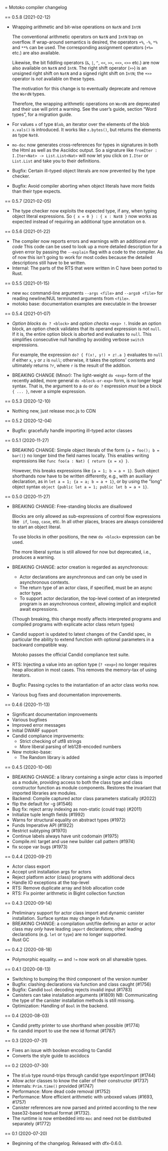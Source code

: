 = Motoko compiler changelog

== 0.5.8 (2021-02-12)

* Wrapping arithmetic and bit-wise operations on `NatN` and `IntN`

  The conventional arithmetic operators on `NatN` and `IntN` trap on overflow.
  If wrap-around semantics is desired, the operators `+%`, `-%`, `*%` and `**%`
  can be used. The corresponding assignment operators (`+%=` etc.) are also available.

  Likewise, the bit fiddling operators (`&`, `|`, `^`, `<<`, `>>`, `<<>`,
  `<>>` etc.) are now also available on `NatN` and `IntN`. The right shift
  operator (`>>`) is an unsigned right shift on `NatN` and a signed right shift
  on `IntN`; the `+>>` operator is _not_ available on these types.

  The motivation for this change is to eventually deprecate and remove the
  `WordN` types.

  Therefore, the wrapping arithmetic operations on `WordN` are deprecated and
  their use will print a warning. See the user’s guide, section “Word types”,
  for a migration guide.

* For values `x` of type `Blob`, an iterator over the elements of the blob
  `x.vals()` is introduced. It works like `x.bytes()`, but returns the elements
  as type `Nat8`.

* `mo-doc` now generates cross-references for types in signatures in
  both the Html as well as the Asciidoc output. So a signature like
  `fromIter : I.Iter<Nat> -> List.List<Nat>` will now let you click on
  `I.Iter` or `List.List` and take you to their definitions.

* Bugfix: Certain ill-typed object literals are now prevented by the type
  checker.

* Bugfix: Avoid compiler aborting when object literals have more fields than
  their type expects.

== 0.5.7 (2021-02-05)

* The type checker now exploits the expected type, if any,
  when typing object literal expressions.
  So `{ x = 0 } : { x : Nat8 }` now works as expected
  instead of requiring an additional type annotation on `0`.

== 0.5.6 (2021-01-22)

* The compiler now reports errors and warnings with an additional _error code_
  This code can be used to look up a more detailed description for a given error by passing the `--explain` flag with a code to the compiler.
  As of now this isn't going to work for most codes because the detailed descriptions still have to be written.
* Internal: The parts of the RTS that were written in C have been ported to Rust.

== 0.5.5 (2021-01-15)

* new `moc` command-line arguments `--args <file>` and `--args0 <file>` for
  reading newline/NUL terminated arguments from `<file>`.
* motoko base: documentation examples are executable in the browser

== 0.5.4 (2021-01-07)

* _Option blocks_ `do ? <block>` and _option checks_ `<exp> !`.
  Inside an option block, an option check validates that its operand expression is not `null`.
  If it is, the entire option block is aborted and evaluates to `null`.
  This simplifies consecutive null handling by avoiding verbose `switch` expressions.

  For example, the expression `do? { f(x!, y!) + z!.a }` evaluates to `null` if either `x`, `y` or `z` is `null`;
  otherwise, it takes the options' contents and ultimately returns `?r`, where `r` is the result of the addition.

* BREAKING CHANGE (Minor):
  The light-weight `do <exp>` form of the recently added, more general `do <block-or-exp>` form,
  is no longer legal syntax.
  That is, the argument to a `do` or `do ?` expression *must* be a block `{ ... }`,
  never a simple expression.

== 0.5.3 (2020-12-10)

* Nothing new, just release moc.js to CDN

== 0.5.2 (2020-12-04)

* Bugfix: gracefully handle importing ill-typed actor classes

== 0.5.1 (2020-11-27)

* BREAKING CHANGE: Simple object literals of the form `{a = foo(); b = bar()}`
  no longer bind the field names locally. This enables writing expressions
  like `func foo(a : Nat) { return {x = x} }`.

  However, this breaks expressions like `{a = 1; b = a + 1}`. Such object
  shorthands now have to be written differently, e.g., with an auxiliary
  declaration, as in `let a = 1; {a = a; b = a + 1}`, or by using the "long"
  object syntax `object {public let a = 1; public let b = a + 1}`.

== 0.5.0 (2020-11-27)

* BREAKING CHANGE: Free-standing blocks are disallowed

  Blocks are only allowed as sub-expressions of control flow expressions like `
  if`, `loop`, `case`, etc. In all other places, braces are always considered
  to start an object literal.

  To use blocks in other positions, the new `do <block>` expression can be
  used.

  The more liberal syntax is still allowed for now but deprecated, i.e.,
  produces a warning.

* BREAKING CHANGE: actor creation is regarded as asynchronous:

  * Actor declarations are asynchronous and can only be used in asynchronous
    contexts.
  * The return type of an actor class, if specified, must be an async actor
    type.
  * To support actor declaration, the top-level context of an interpreted
    program is an asynchronous context, allowing implicit and explicit await
    expressions.

  (Though breaking, this change mostly affects interpreted programs and
  compiled programs with explicate actor class return types)

* Candid support is updated to latest changes of the Candid spec, in particular
  the ability to extend function with optional parameters in a backward
  compatible way.

  Motoko passes the official Candid compliance test suite.

* RTS: Injecting a value into an option type (`? <exp>`) no longer
  requires heap allocation in most cases. This removes the memory-tax
  of using iterators.

* Bugfix: Passing cycles to the instantiation of an actor class works now.

* Various bug fixes and documentation improvements.

== 0.4.6 (2020-11-13)

* Significant documentation improvements
* Various bugfixes
* Improved error messages
* Initial DWARF support
* Candid compliance improvements:
  - Strict checking of utf8 strings
  - More liberal parsing of leb128-encoded numbers
* New motoko-base:
  - The Random library is added

== 0.4.5 (2020-10-06)

* BREAKING CHANGE: a library containing a single actor class is
  imported as a module, providing access to both the class type and
  class constructor function as module components. Restores the
  invariant that imported libraries are modules.
* Backend: Compile captured actor class parameters statically (#2022)
* flip the default for -g (#1546)
* Bug fix: reject array indexing as non-static (could trap) (#2011)
* Initialize tuple length fields (#1992)
* Warns for structural equality on abstract types (#1972)
* Funds Imperative API (#1922)
* Restrict subtyping (#1970)
* Continue labels always have unit codomain (#1975)
* Compile.ml: target and use new builder call pattern (#1974)
* fix scope var bugs (#1973)

== 0.4.4 (2020-09-21)

* Actor class export
* Accept unit installation args for actors
* Reject platform actor (class) programs with additional decs
* Handle IO exceptions at the top-level
* RTS: Remove duplicate array and blob allocation code
* RTS: Fix pointer arithmetic in BigInt collection function

== 0.4.3 (2020-09-14)

* Preliminary support for actor class import and dynamic canister installation.
  Surface syntax may change in future.
* BREAKING CHANGE: a compilation unit/file defining an actor or actor class may *only* have leading `import` declarations; other leading declarations (e.g. `let` or `type`) are no longer supported.
* Rust GC

== 0.4.2 (2020-08-18)

* Polymorphic equality.  `==` and `!=` now work on all shareable types.

== 0.4.1 (2020-08-13)

* Switching to bumping the third component of the version number
* Bugfix: clashing declarations via function and class caught (#1756)
* Bugfix: Candid `bool` decoding rejects invalid input (#1783)
* Canisters can take installation arguments (#1809)
  NB: Communicating the type of the canister installation methods is still
  missing.
* Optimization: Handling of `Bool` in the backend.

== 0.4 (2020-08-03)

* Candid pretty printer to use shorthand when possible (#1774)
* fix candid import to use the new id format (#1787)

== 0.3 (2020-07-31)

* Fixes an issue with boolean encoding to Candid
* Converts the style guide to asciidocs

== 0.2 (2020-07-30)

* The `Blob` type round-trips through candid type export/import (#1744)
* Allow actor classes to know the caller of their constructor (#1737)
* Internals: `Prim.time()` provided (#1747)
* Performance: More dead code removal (#1752)
* Performance: More efficient arithmetic with unboxed values (#1693, #1757)
* Canister references are now parsed and printed according to the new
  base32-based textual format (#1732).
* The runtime is now embedded into `moc` and need not be distributed separately
  (#1772)

== 0.1 (2020-07-20)

* Beginning of the changelog. Released with dfx-0.6.0.
